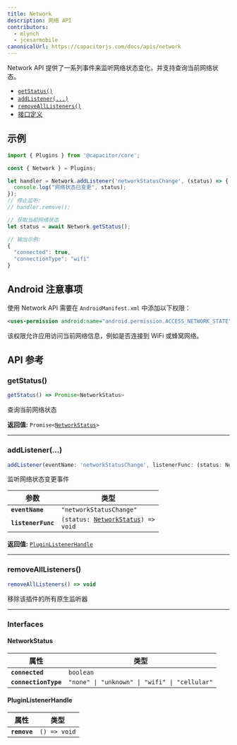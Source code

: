 ```yaml
---
title: Network
description: 网络 API
contributors:
  - mlynch
  - jcesarmobile
canonicalUrl: https://capacitorjs.com/docs/apis/network
---
```


<plugin-platforms platforms="pwa,ios,android"></plugin-platforms>

Network API 提供了一系列事件来监听网络状态变化，并支持查询当前网络状态。

- [`getStatus()`](#getstatus)
- [`addListener(...)`](#addlistener)
- [`removeAllListeners()`](#removealllisteners)
- [接口定义](#interfaces)

## 示例

```typescript
import { Plugins } from '@capacitor/core';

const { Network } = Plugins;

let handler = Network.addListener('networkStatusChange', (status) => {
  console.log("网络状态已变更", status);
});
// 停止监听:
// handler.remove();

// 获取当前网络状态
let status = await Network.getStatus();

// 输出示例:
{
  "connected": true,
  "connectionType": "wifi"
}
```

## Android 注意事项

使用 Network API 需要在 `AndroidManifest.xml` 中添加以下权限：

```xml
<uses-permission android:name="android.permission.ACCESS_NETWORK_STATE" />
```

该权限允许应用访问当前网络信息，例如是否连接到 WiFi 或蜂窝网络。

## API 参考

### getStatus()

```typescript
getStatus() => Promise<NetworkStatus>
```

查询当前网络状态

**返回值:** <code>Promise&lt;<a href="#networkstatus">NetworkStatus</a>&gt;</code>

---

### addListener(...)

```typescript
addListener(eventName: 'networkStatusChange', listenerFunc: (status: NetworkStatus) => void) => PluginListenerHandle
```

监听网络状态变更事件

| 参数               | 类型                                                                         |
| ------------------ | ---------------------------------------------------------------------------- |
| **`eventName`**    | <code>"networkStatusChange"</code>                                           |
| **`listenerFunc`** | <code>(status: <a href="#networkstatus">NetworkStatus</a>) =&gt; void</code> |

**返回值:** <code><a href="#pluginlistenerhandle">PluginListenerHandle</a></code>

---

### removeAllListeners()

```typescript
removeAllListeners() => void
```

移除该插件的所有原生监听器

---

### Interfaces

#### NetworkStatus

| 属性                 | 类型                                                     |
| -------------------- | -------------------------------------------------------- |
| **`connected`**      | <code>boolean</code>                                     |
| **`connectionType`** | <code>"none" \| "unknown" \| "wifi" \| "cellular"</code> |

#### PluginListenerHandle

| 属性         | 类型                       |
| ------------ | -------------------------- |
| **`remove`** | <code>() =&gt; void</code> |
